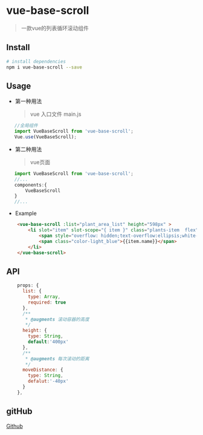 # vue-base-scroll

> 一款vue的列表循环滚动组件

## Install

``` bash
# install dependencies
npm i vue-base-scroll --save
```
## Usage

* 第一种用法 
    > vue 入口文件 main.js 
``` js
   //全局组件
   import VueBaseScroll from 'vue-base-scroll';
   Vue.use(VueBaseScroll);  
```

* 第二种用法
    > vue页面 
``` js
   import VueBaseScroll from 'vue-base-scroll';
   //...
   components:{
       VueBaseScroll
   } 
   //...
```

 * Example
``` html
    <vue-base-scroll :list="plant_area_list" height="598px" >
        <li slot="item" slot-scope="{ item }" class="plants-item  flex">
            <span style="overflow: hidden;text-overflow:ellipsis;white-space: nowrap;">{{item.id}}</span>
            <span class="color-light_blue">{{item.name}}</span>
        </li>
    </vue-base-scroll>   
```

## API
``` js
    props: {
      list: {
        type: Array,
        required: true
      },
      /**
       * @augments 滚动容器的高度
       */
      height: {
        type: String,
        default:'400px'
      },
      /**
       * @augments 每次滚动的距离
       */
      moveDistance: {
        type: String,
        defalut:'-40px'
      }
    },
```

## gitHub
 [Github](https://github.com/512354087/vue-base-scroll)

